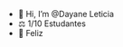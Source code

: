 - 👋 Hi, I’m @Dayane Leticia
- ⚖ 1/10 Estudantes
- 💞️ Feliz 

<!---
DayaneLeticiada/DayaneLeticiada is a ✨ special ✨ repository because its `README.md` (this file) appears on your GitHub profile.
You can click the Preview link to take a look at your changes.
--->
